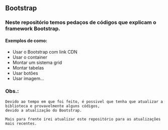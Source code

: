 ## Bootstrap

### Neste repositório temos pedaços de códigos que explicam o framework Bootstrap.

#### Exemplos de como:
* Usar o Bootstrap com link CDN
* Usar o container
* Montar um sistema grid
* Montar tabelas
* Usar botões
* Usar imagem...
  
### **Obs.:** 
    Devido ao tempo em que foi feito, é possivel que tenha que atualizar a biblioteca e provavelmente alguns códigos, 
    devido a atualização do Bootstrap.
    
    Mais para frente irei atualizar este repositório para as atualizações mais recentes.
